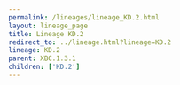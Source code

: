 ```yaml
---
permalink: /lineages/lineage_KD.2.html
layout: lineage_page
title: Lineage KD.2
redirect_to: ../lineage.html?lineage=KD.2
lineage: KD.2
parent: XBC.1.3.1
children: ['KD.2']
---
```

